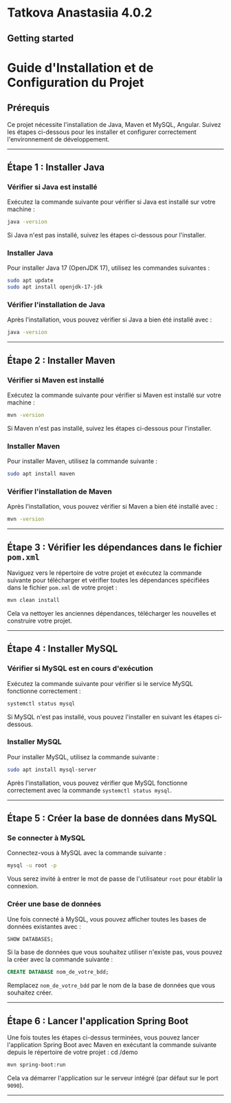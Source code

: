 # Tatkova Anastasiia 4.0.2



## Getting started

# Guide d'Installation et de Configuration du Projet

## Prérequis

Ce projet nécessite l'installation de Java, Maven et MySQL, Angular. Suivez les étapes ci-dessous pour les installer et configurer correctement l'environnement de développement.

---

## Étape 1 : Installer Java

### Vérifier si Java est installé
Exécutez la commande suivante pour vérifier si Java est installé sur votre machine :

```bash
java -version
```

Si Java n'est pas installé, suivez les étapes ci-dessous pour l'installer.

### Installer Java
Pour installer Java 17 (OpenJDK 17), utilisez les commandes suivantes :

```bash
sudo apt update
sudo apt install openjdk-17-jdk
```

### Vérifier l'installation de Java
Après l'installation, vous pouvez vérifier si Java a bien été installé avec :

```bash
java -version
```

---

## Étape 2 : Installer Maven

### Vérifier si Maven est installé
Exécutez la commande suivante pour vérifier si Maven est installé sur votre machine :

```bash
mvn -version
```

Si Maven n'est pas installé, suivez les étapes ci-dessous pour l'installer.

### Installer Maven
Pour installer Maven, utilisez la commande suivante :

```bash
sudo apt install maven
```

### Vérifier l'installation de Maven
Après l'installation, vous pouvez vérifier si Maven a bien été installé avec :

```bash
mvn -version
```

---

## Étape 3 : Vérifier les dépendances dans le fichier `pom.xml`

Naviguez vers le répertoire de votre projet et exécutez la commande suivante pour télécharger et vérifier toutes les dépendances spécifiées dans le fichier `pom.xml` de votre projet :

```bash
mvn clean install
```

Cela va nettoyer les anciennes dépendances, télécharger les nouvelles et construire votre projet.

---

## Étape 4 : Installer MySQL

### Vérifier si MySQL est en cours d'exécution
Exécutez la commande suivante pour vérifier si le service MySQL fonctionne correctement :

```bash
systemctl status mysql
```

Si MySQL n'est pas installé, vous pouvez l'installer en suivant les étapes ci-dessous.

### Installer MySQL
Pour installer MySQL, utilisez la commande suivante :

```bash
sudo apt install mysql-server
```

Après l'installation, vous pouvez vérifier que MySQL fonctionne correctement avec la commande `systemctl status mysql`.

---

## Étape 5 : Créer la base de données dans MySQL

### Se connecter à MySQL
Connectez-vous à MySQL avec la commande suivante :

```bash
mysql -u root -p
```

Vous serez invité à entrer le mot de passe de l'utilisateur `root` pour établir la connexion.

### Créer une base de données
Une fois connecté à MySQL, vous pouvez afficher toutes les bases de données existantes avec :

```sql
SHOW DATABASES;
```

Si la base de données que vous souhaitez utiliser n'existe pas, vous pouvez la créer avec la commande suivante :

```sql
CREATE DATABASE nom_de_votre_bdd;
```

Remplacez `nom_de_votre_bdd` par le nom de la base de données que vous souhaitez créer.

---

## Étape 6 : Lancer l'application Spring Boot

Une fois toutes les étapes ci-dessus terminées, vous pouvez lancer l'application Spring Boot avec Maven en exécutant la commande suivante depuis le répertoire de votre projet :
cd /demo
```bash
mvn spring-boot:run
```

Cela va démarrer l'application sur le serveur intégré (par défaut sur le port `9090`).

---

